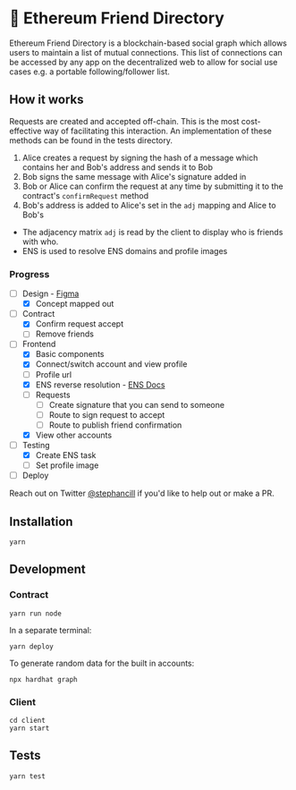 # 🌈 Ethereum Friend Directory

Ethereum Friend Directory is a blockchain-based social graph which allows users to maintain a list of mutual connections. This list of connections can be accessed by any app on the decentralized web to allow for social use cases e.g. a portable following/follower list.

## How it works

Requests are created and accepted off-chain. This is the most cost-effective way of facilitating this interaction. An implementation of these methods can be found in the tests directory.

1. Alice creates a request by signing the hash of a message which contains her and Bob's address and sends it to Bob
2. Bob signs the same message with Alice's signature added in
3. Bob or Alice can confirm the request at any time by submitting it to the contract's `confirmRequest` method
4. Bob's address is added to Alice's set in the `adj` mapping and Alice to Bob's

- The adjacency matrix `adj` is read by the client to display who is friends with who.
- ENS is used to resolve ENS domains and profile images 

### Progress
- [ ] Design - [Figma](https://www.figma.com/file/T8AoUKQ0UNE5qTtftqg7nL/Ethereum-Friend-Directory?node-id=0%3A1)
    - [x] Concept mapped out
- [ ] Contract
    - [x] Confirm request accept
    - [ ] Remove friends
- [ ] Frontend
    - [x] Basic components
    - [x] Connect/switch account and view profile
    - [ ] Profile url
    - [x] ENS reverse resolution - [ENS Docs](https://docs.ens.domains/dapp-developer-guide/resolving-names#reverse-resolution)
    - [ ] Requests
        - [ ] Create signature that you can send to someone 
        - [ ] Route to sign request to accept
        - [ ] Route to publish friend confirmation
    - [x] View other accounts
- [ ] Testing
    - [x] Create ENS task
    - [ ] Set profile image
- [ ] Deploy

Reach out on Twitter [@stephancill](https://twitter.com/stephancill) if you'd like to help out or make a PR.



## Installation

```
yarn
```

## Development

### Contract
```
yarn run node
```

In a separate terminal:
```
yarn deploy
```

To generate random data for the built in accounts:
```
npx hardhat graph
```

### Client
```
cd client
yarn start
```
## Tests
```
yarn test
```